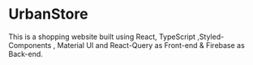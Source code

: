 # UrbanStore
This is a shopping website built using React, TypeScript ,Styled-Components , Material UI and React-Query as  Front-end &amp; Firebase as Back-end. 
